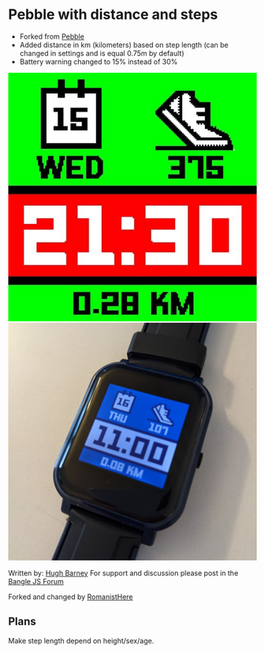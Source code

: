 # Pebble with distance and steps

- Forked from [Pebble](https://github.com/espruino/BangleApps/tree/master/apps/pebble)
- Added distance in km (kilometers) based on step length (can be changed in settings and is equal 0.75m by default)
- Battery warning changed to 15% instead of 30%

![](pebble_screenshot.png)
![](photo.jpg)

Written by: [Hugh Barney](https://github.com/hughbarney)  For support and discussion please post in the [Bangle JS Forum](http://forum.espruino.com/microcosms/1424/)

Forked and changed by [RomanistHere](https://github.com/RomanistHere)

## Plans

Make step length depend on height/sex/age.

